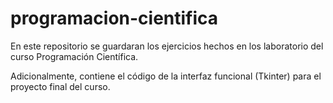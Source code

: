 # programacion-cientifica
En este repositorio se guardaran los ejercicios hechos en los laboratorio del curso Programación Científica.

Adicionalmente, contiene el código de la interfaz funcional (Tkinter) para el proyecto final del curso.



